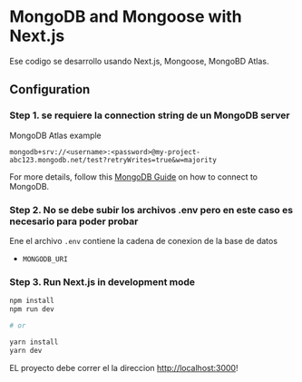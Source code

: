 # MongoDB and Mongoose with Next.js

Ese codigo se desarrollo usando Next.js, Mongoose, MongoBD Atlas.

## Configuration

### Step 1. se requiere la connection string de un MongoDB server

 MongoDB Atlas example

```
mongodb+srv://<username>:<password>@my-project-abc123.mongodb.net/test?retryWrites=true&w=majority
```

For more details, follow this [MongoDB Guide](https://docs.mongodb.com/guides/server/drivers/) on how to connect to MongoDB.

### Step 2. No se debe subir los archivos .env pero en este caso es necesario para poder probar 

Ene el archivo `.env` contiene la cadena de conexion de la base de datos

- `MONGODB_URI` 

### Step 3. Run Next.js in development mode

```bash
npm install
npm run dev

# or

yarn install
yarn dev
```

EL proyecto debe correr el la direccion [http://localhost:3000](http://localhost:3000)!
